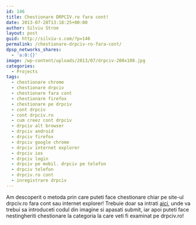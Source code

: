 ```yaml
---
id: 146
title: Chestionare DRPCIV.ro fara cont!
date: 2013-07-28T13:18:25+00:00
author: Silviu Stroe
layout: post
guid: http://silviu-s.com/?p=146
permalink: /chestionare-drpciv-ro-fara-cont/
dpsp_networks_shares:
  - 'a:0:{}'
image: /wp-content/uploads/2013/07/drpciv-200x100.jpg
categories:
  - Projects
tags:
  - chestionare chrome
  - chestionare drpciv
  - chestionare fara cont
  - chestionare firefox
  - chestionare pe drpciv
  - cont drpciv
  - cont drpciv.ro
  - cum creez cont drpciv
  - drpciv alt browser
  - drpciv android
  - drpciv firefox
  - drpciv google chrome
  - drpciv internet explorer
  - drpciv ios
  - drpciv login
  - drpciv pe mobil. drpciv pe telefon
  - drpciv telefon
  - drpciv.ro cont
  - inregistrare drpciv
---
```

Am descoperit o metoda prin care puteti face chestionare chiar pe site-ul drpciv.ro fara cont sau internet explorer! Trebuie doar sa intrati [aici,](http://silviu-s.com/proiecte/drpciv/ "chestionare drpciv") unde va trebui sa introduceti codul din imagine si apasati submit, iar apoi puteti face nestingheriti chestionare la categoria la care veti fi examinat pe drpciv.ro!
